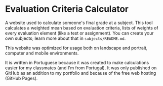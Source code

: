 # Evaluation Criteria Calculator

A website used to calculate someone's final grade at a subject. This tool calculates a weighted mean
based on evaluation criteria, lists of weights of every evaluation element (like a test or
assignment). You can create your own subjects; learn more about that in `subjects/README.md`.

This website was optimized for usage both on landscape and portrait, computer and mobile
environments.

It is written in Portuguese because it was created to make calculations easier for my classmates
(and I'm from Portugal). It was only published on GitHub as an addition to my portfolio and because
of the free web hosting (GitHub Pages).